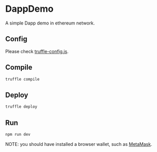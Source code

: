 # DappDemo
A simple Dapp demo in ethereum network.

## Config
Please check [truffle-config.js](./truffle-config.js).

## Compile
```sh
truffle compile
```

## Deploy
```sh
truffle deploy
```

## Run
```sh
npm run dev
```

NOTE: you should have installed a browser wallet, such as [MetaMask](https://metamask.io/).
